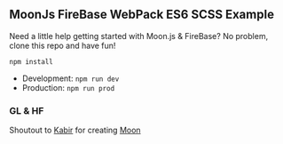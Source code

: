 ## MoonJs FireBase WebPack ES6 SCSS Example

Need a little help getting started with Moon.js & FireBase? No problem, clone this repo and have fun!

`npm install`
- Development: `npm run dev`
- Production: `npm run prod`

### GL & HF
Shoutout to [Kabir](https://github.com/kbrsh) for creating [Moon](https://github.com/kbrsh/moon)